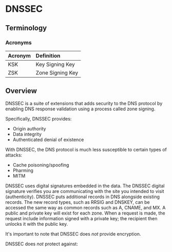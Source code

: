 # DNSSEC

## Terminology

### Acronyms

| Acronym | Definition |
| :--- | :--- |
| KSK | Key Signing Key |
| ZSK | Zone Signing Key |

## Overview

DNSSEC is a suite of extensions that adds security to the DNS protocol by enabling DNS response validation using a process called zone signing.

Specifically, DNSSEC provides:

- Origin authority
- Data integrity
- Authenticated denial of existence

With DNSSEC, the DNS protocol is much less susceptible to certain types of attacks:

- Cache poisoning/spoofing
- Pharming
- MITM

DNSSEC uses digital signatures embedded in the data. The DNSSEC digital signature verifies you are communicating with the site you intended to visit \(authenticity\). DNSSEC puts additional records in DNS alongside existing records. The new record types, such as RRSIG and DNSKEY, can be accessed the same way as common records such as A, CNAME, and MX. A public and private key will exist for each zone. When a request is made, the request include information signed with a private key; the recipient then unlocks it with the public key.

It's important to note that DNSSEC does *not* provide encryption.

DNSSEC does *not* protect against:
